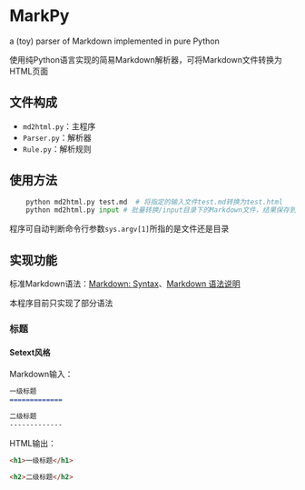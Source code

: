 # MarkPy
a (toy) parser of Markdown implemented in pure Python

使用纯Python语言实现的简易Markdown解析器，可将Markdown文件转换为HTML页面

## 文件构成

+ `md2html.py`：主程序
+ `Parser.py`：解析器
+ `Rule.py`：解析规则

## 使用方法

``` python
    python md2html.py test.md  # 将指定的输入文件test.md转换为test.html
    python md2html.py input # 批量转换/input目录下的Markdown文件，结果保存到/output目录
```

程序可自动判断命令行参数`sys.argv[1]`所指的是文件还是目录

## 实现功能

标准Markdown语法：[Markdown: Syntax](http://daringfireball.net/projects/markdown/syntax)、[Markdown 语法说明](http://wowubuntu.com/markdown/index.html)

本程序目前只实现了部分语法

### 标题

#### Setext风格

Markdown输入：

``` Markdown
一级标题
=============

二级标题
-------------
```

HTML输出：

``` html
<h1>一级标题</h1>

<h2>二级标题</h2>
```
